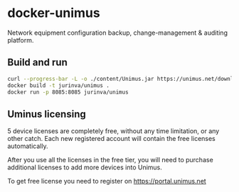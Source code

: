 # docker-unimus

Network equipment configuration backup, change-management & auditing platform.

## Build and run
```bash
curl --progress-bar -L -o ./content/Unimus.jar https://unimus.net/download/-%20Latest/Unimus.jar
docker build -t jurinva/unimus .
docker run -p 8085:8085 jurinva/unimus
```

## Uminus licensing
5 device licenses are completely free, without any time limitation, or any other catch.
Each new registered account will contain the free licenses automatically.

After you use all the licenses in the free tier, you will need to purchase additional licenses to add more devices into Unimus.

To get free license you need to register on https://portal.unimus.net